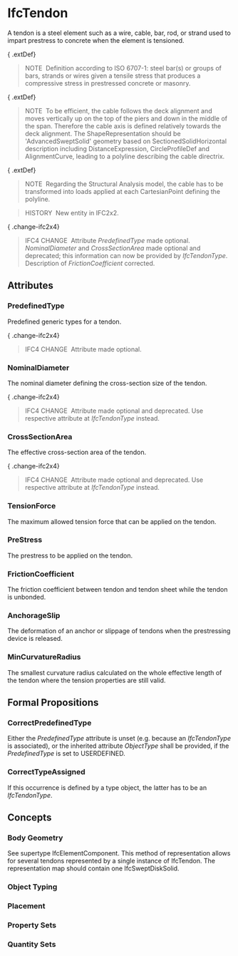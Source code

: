 # IfcTendon

A tendon is a steel element such as a wire, cable, bar, rod, or strand used to impart prestress to concrete when the element is tensioned.

{ .extDef}
> NOTE&nbsp; Definition according to ISO 6707-1: steel bar(s) or groups of bars, strands or wires given a tensile stress that produces a compressive stress in prestressed concrete or masonry.

{ .extDef}
> NOTE&nbsp; To be efficient, the cable follows the deck alignment and moves vertically up on the top of the piers and down in the middle of the span. Therefore the cable axis is defined relatively towards the deck alignment. The ShapeRepresentation should be 'AdvancedSweptSolid' geometry based on SectionedSolidHorizontal description including DistanceExpression, CircleProfileDef and AlignmentCurve, leading to a polyline describing the cable directrix.

{ .extDef}
> NOTE&nbsp; Regarding the Structural Analysis model, the cable has to be transformed into loads applied at each CartesianPoint defining the polyline.

> HISTORY&nbsp; New entity in IFC2x2.

{ .change-ifc2x4}
> IFC4 CHANGE&nbsp; Attribute _PredefinedType_ made optional. _NominalDiameter_ and _CrossSectionArea_ made optional and deprecated; this information can now be provided by _IfcTendonType_. Description of _FrictionCoefficient_ corrected.

## Attributes

### PredefinedType
Predefined generic types for a tendon.

{ .change-ifc2x4}
> IFC4 CHANGE&nbsp; Attribute made optional.

### NominalDiameter
The nominal diameter defining the cross-section size of the tendon.

{ .change-ifc2x4}
> IFC4 CHANGE&nbsp; Attribute made optional and deprecated. Use respective attribute at _IfcTendonType_ instead.

### CrossSectionArea
The effective cross-section area of the tendon.

{ .change-ifc2x4}
> IFC4 CHANGE&nbsp; Attribute made optional and deprecated. Use respective attribute at _IfcTendonType_ instead.

### TensionForce
The maximum allowed tension force that can be applied on the tendon.

### PreStress
The prestress to be applied on the tendon.

### FrictionCoefficient
The friction coefficient between tendon and tendon sheet while the tendon is unbonded.

### AnchorageSlip
The deformation of an anchor or slippage of tendons when the prestressing device is released.

### MinCurvatureRadius
The smallest curvature radius calculated on the whole effective length of the tendon where the tension properties are still valid.

## Formal Propositions

### CorrectPredefinedType
Either the _PredefinedType_ attribute is unset (e.g. because an _IfcTendonType_ is associated), or the inherited attribute _ObjectType_ shall be provided, if the _PredefinedType_ is set to USERDEFINED.

### CorrectTypeAssigned
If this occurrence is defined by a type object, the latter has to be an _IfcTendonType_.

## Concepts

### Body Geometry

See supertype IfcElementComponent. This method of representation allows for several tendons
represented by a single instance of IfcTendon. The representation map should contain
one IfcSweptDiskSolid.



### Object Typing


### Placement


### Property Sets


### Quantity Sets


